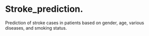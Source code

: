 # Stroke_prediction.
Prediction of stroke cases in patients based on gender, age, various diseases, and smoking status.
